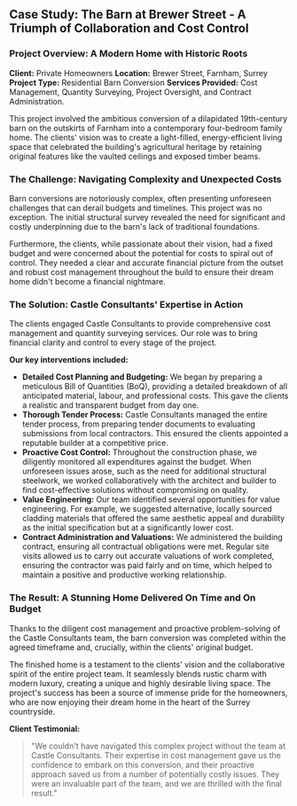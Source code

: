 ## Case Study: The Barn at Brewer Street - A Triumph of Collaboration and Cost Control

### **Project Overview: A Modern Home with Historic Roots**

**Client:** Private Homeowners
**Location:** Brewer Street, Farnham, Surrey
**Project Type:** Residential Barn Conversion
**Services Provided:** Cost Management, Quantity Surveying, Project Oversight, and Contract Administration.

This project involved the ambitious conversion of a dilapidated 19th-century barn on the outskirts of Farnham into a contemporary four-bedroom family home. The clients' vision was to create a light-filled, energy-efficient living space that celebrated the building's agricultural heritage by retaining original features like the vaulted ceilings and exposed timber beams.

### **The Challenge: Navigating Complexity and Unexpected Costs**

Barn conversions are notoriously complex, often presenting unforeseen challenges that can derail budgets and timelines. This project was no exception. The initial structural survey revealed the need for significant and costly underpinning due to the barn's lack of traditional foundations.

Furthermore, the clients, while passionate about their vision, had a fixed budget and were concerned about the potential for costs to spiral out of control. They needed a clear and accurate financial picture from the outset and robust cost management throughout the build to ensure their dream home didn't become a financial nightmare.

### **The Solution: Castle Consultants' Expertise in Action**

The clients engaged Castle Consultants to provide comprehensive cost management and quantity surveying services. Our role was to bring financial clarity and control to every stage of the project.

**Our key interventions included:**

*   **Detailed Cost Planning and Budgeting:** We began by preparing a meticulous Bill of Quantities (BoQ), providing a detailed breakdown of all anticipated material, labour, and professional costs. This gave the clients a realistic and transparent budget from day one.
*   **Thorough Tender Process:** Castle Consultants managed the entire tender process, from preparing tender documents to evaluating submissions from local contractors. This ensured the clients appointed a reputable builder at a competitive price.
*   **Proactive Cost Control:** Throughout the construction phase, we diligently monitored all expenditures against the budget. When unforeseen issues arose, such as the need for additional structural steelwork, we worked collaboratively with the architect and builder to find cost-effective solutions without compromising on quality.
*   **Value Engineering:** Our team identified several opportunities for value engineering. For example, we suggested alternative, locally sourced cladding materials that offered the same aesthetic appeal and durability as the initial specification but at a significantly lower cost.
*   **Contract Administration and Valuations:** We administered the building contract, ensuring all contractual obligations were met. Regular site visits allowed us to carry out accurate valuations of work completed, ensuring the contractor was paid fairly and on time, which helped to maintain a positive and productive working relationship.

### **The Result: A Stunning Home Delivered On Time and On Budget**

Thanks to the diligent cost management and proactive problem-solving of the Castle Consultants team, the barn conversion was completed within the agreed timeframe and, crucially, within the clients' original budget.

The finished home is a testament to the clients' vision and the collaborative spirit of the entire project team. It seamlessly blends rustic charm with modern luxury, creating a unique and highly desirable living space. The project's success has been a source of immense pride for the homeowners, who are now enjoying their dream home in the heart of the Surrey countryside.

**Client Testimonial:**

> "We couldn't have navigated this complex project without the team at Castle Consultants. Their expertise in cost management gave us the confidence to embark on this conversion, and their proactive approach saved us from a number of potentially costly issues. They were an invaluable part of the team, and we are thrilled with the final result."
